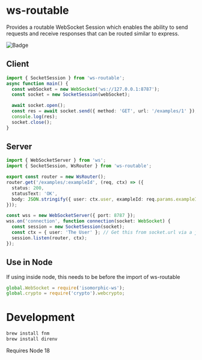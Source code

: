 # ws-routable

Provides a routable WebSocket Session which enables the ability to send requests and receive responses that can be
routed similar to express.

![Badge](https://github.com/jsonxr/ws-routable/actions/workflows/test.yml/badge.svg)

## Client

```typescript
import { SocketSession } from 'ws-routable';
async function main() {
  const webSocket = new WebSocket('ws://127.0.0.1:8787');
  const socket = new SocketSession(webSocket);

  await socket.open();
  const res = await socket.send({ method: 'GET', url: '/examples/1' });
  console.log(res);
  socket.close();
}
```

## Server

```typescript
import { WebSocketServer } from 'ws';
import { SocketSession, WsRouter } from 'ws-routable';

export const router = new WsRouter();
router.get('/examples/:exampleId', (req, ctx) => ({
  status: 200,
  statusText: 'OK',
  body: JSON.stringify({ user: ctx.user, exampleId: req.params.exampleId }),
}));

const wss = new WebSocketServer({ port: 8787 });
wss.on('connection', function connection(socket: WebSocket) {
  const session = new SocketSession(socket);
  const ctx = { user: 'The User' }; // Get this from socket.url via a json token
  session.listen(router, ctx);
});
```

## Use in Node

If using inside node, this needs to be before the import of ws-routable

```js
global.WebSocket = require('isomorphic-ws');
global.crypto = require('crypto').webcrypto;
```

# Development

```sh
brew install fnm
brew install direnv
```

Requires Node 18
